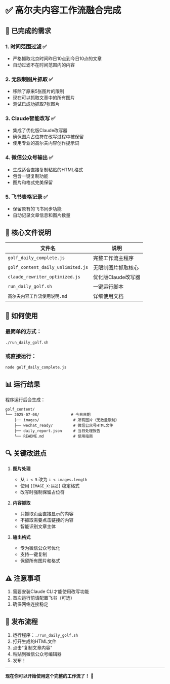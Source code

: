 # ✅ 高尔夫内容工作流融合完成

## 🎯 已完成的需求

### 1. **时间范围过滤** ✅
- 严格抓取北京时间昨日10点到今日10点的文章
- 自动过滤不在时间范围内的内容

### 2. **无限制图片抓取** ✅  
- 移除了原来5张图片的限制
- 现在可以抓取文章中的所有图片
- 测试已成功抓取7张图片

### 3. **Claude智能改写** ✅
- 集成了优化版Claude改写器
- 确保图片占位符在改写过程中被保留
- 使用专业的高尔夫内容创作提示词

### 4. **微信公众号输出** ✅
- 生成适合直接复制粘贴的HTML格式
- 包含一键复制功能
- 图片和格式完美保留

### 5. **飞书表格记录** ✅
- 保留原有的飞书同步功能
- 自动记录文章信息和图片数量

## 📁 核心文件说明

| 文件名 | 说明 |
|--------|------|
| `golf_daily_complete.js` | 完整工作流主程序 |
| `golf_content_daily_unlimited.js` | 无限制图片抓取核心 |
| `claude_rewriter_optimized.js` | 优化版Claude改写器 |
| `run_daily_golf.sh` | 一键运行脚本 |
| `高尔夫内容工作流使用说明.md` | 详细使用文档 |

## 🚀 如何使用

### 最简单的方式：
```bash
./run_daily_golf.sh
```

### 或直接运行：
```bash
node golf_daily_complete.js
```

## 📊 运行结果

程序运行后会生成：
```
golf_content/
└── 2025-07-08/              # 今日日期
    ├── images/               # 所有图片（无数量限制）
    ├── wechat_ready/         # 微信公众号HTML文件
    ├── daily_report.json     # 当日处理报告
    └── README.md             # 使用指南
```

## 🔍 关键改进点

1. **图片处理**
   - 从 `i < 5` 改为 `i < images.length`
   - 使用 `[IMAGE_X:描述]` 稳定格式
   - 改写时强制保留占位符

2. **内容抓取**
   - 只抓取页面直接显示的内容
   - 不抓取需要点击链接的内容
   - 智能识别文章主体

3. **输出格式**
   - 专为微信公众号优化
   - 支持一键复制
   - 保留所有图片和格式

## ⚠️ 注意事项

1. 需要安装Claude CLI才能使用改写功能
2. 首次运行前请配置飞书（可选）
3. 确保网络连接稳定

## 📱 发布流程

1. 运行程序：`./run_daily_golf.sh`
2. 打开生成的HTML文件
3. 点击"复制文章内容"
4. 粘贴到微信公众号编辑器
5. 发布！

---

**现在你可以开始使用这个完整的工作流了！** 🎉